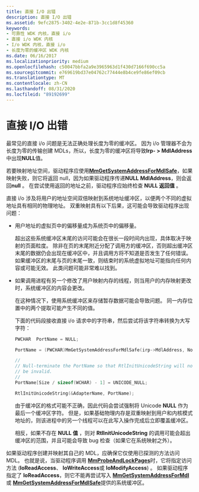 ```yaml
---
title: 直接 I/O 出错
description: 直接 I/O 出错
ms.assetid: 9efc2875-3402-4e2e-871b-3cc1d8f45360
keywords:
- 可靠性 WDK 内核，直接 i/o
- 直接 i/o WDK 内核
- I/o WDK 内核，直接 i/o
- 长度为零的缓冲区 WDK 内核
ms.date: 06/16/2017
ms.localizationpriority: medium
ms.openlocfilehash: c50047bbfa2a9e3965963d1f430d7166f690cc5a
ms.sourcegitcommit: e769619bd37e04762c77444e8b4ce9fe86ef09cb
ms.translationtype: MT
ms.contentlocale: zh-CN
ms.lasthandoff: 08/31/2020
ms.locfileid: "89192699"
---
```

# <a name="errors-in-direct-io"></a>直接 I/O 出错





最常见的直接 i/o 问题是无法正确处理长度为零的缓冲区。 因为 i/o 管理器不会为长度为零的传输创建 MDLs，所以，长度为零的缓冲区将导致**Irp- &gt; MdlAddress**中出现**NULL**值。

若要映射地址空间，驱动程序应使用[**MmGetSystemAddressForMdlSafe**](./mm-bad-pointer.md)，如果映射失败，则它将返回 null，因为如果驱动程序传递**NULL** **MdlAddress**，则会返回**null** 。 在尝试使用返回的地址之前，驱动程序应始终检查 **NULL 返回值** 。

直接 i/o 涉及将用户的地址空间双倍映射到系统地址缓冲区，以便两个不同的虚拟地址具有相同的物理地址。 双重映射具有以下后果，这可能会导致驱动程序出现问题：

-   用户地址的虚拟页中的偏移量成为系统页中的偏移量。

    超出这些系统缓冲区末尾的访问可能会在很长一段时间内出现，具体取决于映射的页面粒度。 除非在页的末尾附近分配了调用方的缓冲区，否则超出缓冲区末尾的数据仍会出现在缓冲区中，并且调用方将不知道是否发生了任何错误。 如果缓冲区的末尾与页的末尾一致，则结束时的系统虚拟地址可能指向任何内容或可能无效。 此类问题可能非常难以找到。

-   如果调用进程有另一个修改了用户映射内存的线程，则当用户的内存映射更改时，系统缓冲区的内容会更改。

    在这种情况下，使用系统缓冲区来存储暂存数据可能会导致问题。 同一内存位置中的两个提取可能产生不同的值。

    下面的代码段接收直接 i/o 请求中的字符串，然后尝试将该字符串转换为大写字符：

    ```cpp
    PWCHAR  PortName = NULL;

    PortName = (PWCHAR)MmGetSystemAddressForMdlSafe(irp->MdlAddress, NormalPagePriority);

    //
    // Null-terminate the PortName so that RtlInitUnicodeString will not
    // be invalid.
    //
    PortName[Size / sizeof(WCHAR) - 1] = UNICODE_NULL;

    RtlInitUnicodeString(&AdapterName, PortName);
    ```

    由于缓冲区的格式可能不正确，因此代码会尝试强制将 Unicode **NULL** 作为最后一个缓冲区字符。 但是，如果基础物理内存是双重映射到用户和内核模式地址的，则该进程中的另一个线程可以在此写入操作完成后立即覆盖缓冲区。

    相反，如果不存在 **NULL 值** ，则对 **RtlInitUnicodeString** 的调用可能会超出缓冲区的范围，并且可能会导致 bug 检查（如果它在系统映射之外）。

如果驱动程序创建并映射其自己的 MDL，应确保它仅使用已探测的方法访问 MDL。 也就是说，当驱动程序调用 [**MmProbeAndLockPages**](/windows-hardware/drivers/ddi/wdm/nf-wdm-mmprobeandlockpages)时，它将指定访问方法 (**IoReadAccess**、 **IoWriteAccess**或 **IoModifyAccess**) 。 如果驱动程序指定了 **IoReadAccess**，则它不能再尝试写入 [**MmGetSystemAddressForMdl**](/windows-hardware/drivers/ddi/wdm/nf-wdm-mmgetsystemaddressformdl) 或 [**MmGetSystemAddressForMdlSafe**](./mm-bad-pointer.md)提供的系统缓冲区。

 

